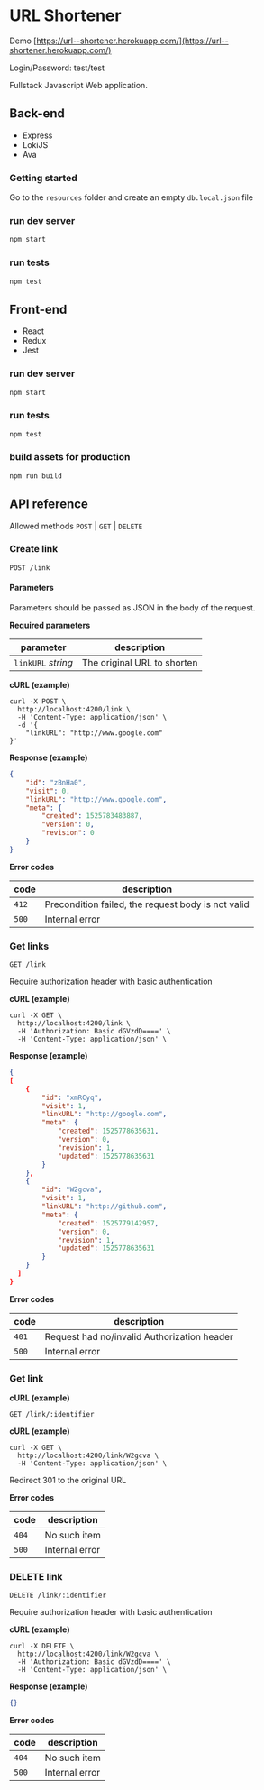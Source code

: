 # URL Shortener

Demo [https://url--shortener.herokuapp.com/](https://url--shortener.herokuapp.com/)

Login/Password: test/test

Fullstack Javascript Web application.

## Back-end
* Express
* LokiJS
* Ava

### Getting started
Go to the `resources` folder and create an empty `db.local.json` file

### run dev server
```javascript
npm start
```

### run tests
```javascript
npm test
```

## Front-end
* React
* Redux
* Jest

### run dev server
```javascript
npm start
```


### run tests
```javascript
npm test
```

### build assets for production
```javascript
npm run build
```


## API reference

Allowed methods
`POST` | `GET` | `DELETE`

### Create link
```
POST /link
```

#### Parameters

Parameters should be passed as JSON in the body of the request.

**Required parameters**

parameter            | description
---------------------|-------------------------------
`linkURL` *string*   | The original URL to shorten

**cURL (example)**
```curl
curl -X POST \
  http://localhost:4200/link \
  -H 'Content-Type: application/json' \
  -d '{
	"linkURL": "http://www.google.com"
}'
```

**Response (example)**
```json
{
    "id": "zBnHa0",
    "visit": 0,
    "linkURL": "http://www.google.com",
    "meta": {
        "created": 1525783483887,
        "version": 0,
        "revision": 0
    }
}
```

**Error codes**

code            | description
----------------|----------------------------------------------------
`412`           | Precondition failed, the request body is not valid
`500`           | Internal error

### Get links
```
GET /link
```

Require authorization header with basic authentication

**cURL (example)**

```curl
curl -X GET \
  http://localhost:4200/link \
  -H 'Authorization: Basic dGVzdD====' \
  -H 'Content-Type: application/json' \
```

**Response (example)**
```json
{
[
    {
        "id": "xmRCyq",
        "visit": 1,
        "linkURL": "http://google.com",
        "meta": {
            "created": 1525778635631,
            "version": 0,
            "revision": 1,
            "updated": 1525778635631
        }
    },
    {
        "id": "W2gcva",
        "visit": 1,
        "linkURL": "http://github.com",
        "meta": {
            "created": 1525779142957,
            "version": 0,
            "revision": 1,
            "updated": 1525778635631
        }
    }
  ]
}
```

**Error codes**

code            | description
----------------|-----------------------------------------------
`401`           | Request had no/invalid Authorization header
`500`           | Internal error

### Get link
**cURL (example)**

```
GET /link/:identifier
```

**cURL (example)**
```curl
curl -X GET \
  http://localhost:4200/link/W2gcva \
  -H 'Content-Type: application/json' \
```

Redirect 301 to the original URL

**Error codes**

code            | description
----------------|------------------
`404`           | No such item
`500`           | Internal error


### DELETE link

```
DELETE /link/:identifier
```

Require authorization header with basic authentication

**cURL (example)**
```curl
curl -X DELETE \
  http://localhost:4200/link/W2gcva \
  -H 'Authorization: Basic dGVzdD====' \
  -H 'Content-Type: application/json' \
```

**Response (example)**
```json
{}
```

**Error codes**

code            | description
----------------|------------------
`404`           | No such item
`500`           | Internal error
